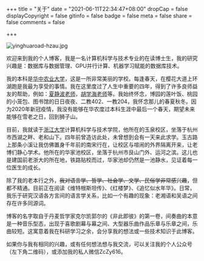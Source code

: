 +++
title = "关于"
date = "2021-06-11T22:34:47+08:00"
dropCap = false
displayCopyright = false
gitinfo = false
badge = false
meta = false
share = false
comments = false

+++

![yinghuaroad-hzau.jpg](/images/eyeofthedonghu.jpg "武汉·东湖之眼")

欢迎来到我的个人博客，我是一名计算机科学与技术专业的在读博士生，我的研究兴趣是：数据库与数据管理、GPU并行计算、机器学习赋能的数据库技术。

我的本科是[华中农业大学](https://www.hzau.edu.cn)，这是一所非常美丽的学校。每逢春天，在樱花大道上环湖跑是我最为享受的事情。我在这里度过了人生中重要的四年，得到了许多良师益友的帮助，例如：[夏静波老师](http://xiajingbo.weebly.com/)，[胡学海老师](http://coi.hzau.edu.cn/info/1123/3716.htm])等。我始终怀念，博园的莲叶饭、桃园的小笼包、图书馆的日日夜夜、二教402、一教204，我怀念那儿的春夏秋冬。因为2020年新冠疫情，我没有能够在华农度过本科生涯中最后一个春天，期望未来能够在雪老之日，回到狮子山。

目前，我就读于[浙江大学](https://www.zju.edu.cn)计算机科学与技术学院，他所在的玉泉校区，坐落于杭州市西湖之畔、老和山下。四年前曾造访此处，未曾想到会有一天来此求学。玉古路上那条小溪让我仿佛置身千年前的南宋行在，让校区与喧闹的外界隔离开来，让老博们静心学术。他所在的华家池校区，坐落于杭州市艮山门外、运河之滨。这儿也是建国前老浙大的所在地，铁路贴校而过，华家池却仍然是一池静水，见证着每一位医生的成长。

除了我的老本行之外，~~我对语言学、哲学、社会学、文学、民俗学非常感兴趣~~，但都不精通。目前正在阅读《维特根斯坦传》、《红楼梦》、《追忆似水年华》。日常，我乐于研究汉语各方言间的语言学关系，比如一个有趣的现象：老湘语和吴语之间存在许多同源词。

博客的名字取自于丹麦哲学家克尔凯郭尔的《非此即彼》的第一卷，间奏曲的本意是一种音乐型态，出现于喜歌剧幕与幕之间、大型器乐曲作品乐章与乐章之间，乐曲较短。这寓意着我在科研学习之余，会分享我的想法或一些技术知识于此博客。

如果你与我有相同的兴趣，或有任何想法想与我交流，可以关注我的个人公众号（左下角二维码），或添加我的私人微信ZcZy616。